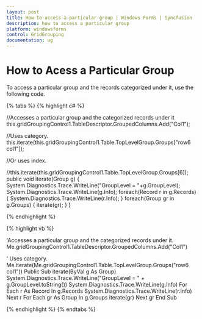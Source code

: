 ```yaml
---
layout: post
title: How-to-access-a-particular-group | Windows Forms | Syncfusion
description: how to access a particular group
platform: windowsforms
control: GridGrouping
documentation: ug
---
```


# How to Acess a Particular Group

To access a particular group and the records categorized under it, use the following code.

{% tabs %}
{% highlight c# %}

//Accesses a particular group and the categorized records under it
this.gridGroupingControl1.TableDescriptor.GroupedColumns.Add("Col1");

//Uses category.
this.iterate(this.gridGroupingControl1.Table.TopLevelGroup.Groups["row6 col1"]);

//Or uses index.

//this.iterate(this.gridGroupingControl1.Table.TopLevelGroup.Groups[6]);
public void iterate(Group g)
{
    System.Diagnostics.Trace.WriteLine("GroupLevel = "+g.GroupLevel);
    System.Diagnostics.Trace.WriteLine(g.Info);
    foreach(Record r in g.Records)
    {
        System.Diagnostics.Trace.WriteLine(r.Info);
    }
    foreach(Group gr in g.Groups)
    {
        iterate(gr);
    }
}

{% endhighlight  %}

{% highlight vb %}

'Accesses a particular group and the categorized records under it.  
Me.gridGroupingControl1.TableDescriptor.GroupedColumns.Add("Col1")

' Uses category.
Me.iterate(Me.gridGroupingControl1.Table.TopLevelGroup.Groups("row6 col1"))
Public Sub iterate(ByVal g As Group)
System.Diagnostics.Trace.WriteLine("GroupLevel = " + g.GroupLevel.toString())
System.Diagnostics.Trace.WriteLine(g.Info)
For Each r As Record In g.Records
System.Diagnostics.Trace.WriteLine(r.Info)
Next r
For Each gr As Group In g.Groups
iterate(gr)
Next gr
End Sub

{% endhighlight  %}
{% endtabs %}
